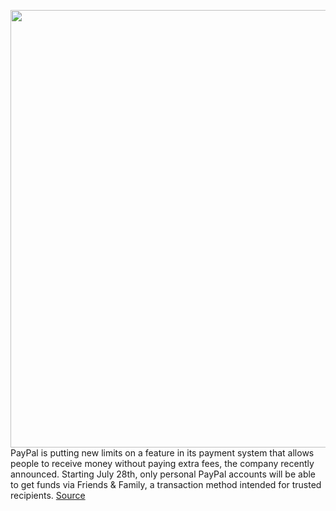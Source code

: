 <img src='https://cdn.vox-cdn.com/thumbor/E4TspkIl9Kj9VmRl78bLI0hMnw0=/0x0:2040x1360/1200x800/filters:focal(857x517:1183x843)/cdn.vox-cdn.com/uploads/chorus_image/image/71038382/acastro_180410_1777_payapl_0003.0.jpg' width='700px' /><br/>
PayPal is putting new limits on a feature in its payment system that allows people to receive money without paying extra fees, the company recently announced. Starting July 28th, only personal PayPal accounts will be able to get funds via Friends & Family, a transaction method intended for trusted recipients.
<a href='https://www.theverge.com/2022/7/1/23191214/paypal-friends-and-family-payments-business-accounts'> Source <a/>